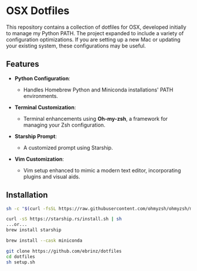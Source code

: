 # OSX Dotfiles

This repository contains a collection of dotfiles for OSX, developed initially to manage my Python PATH. The project expanded to include a variety of configuration optimizations. If you are setting up a new Mac or updating your existing system, these configurations may be useful.


## Features

- **Python Configuration**:
  - Handles Homebrew Python and Miniconda installations' PATH environments.

- **Terminal Customization**:
  - Terminal enhancements using **Oh-my-zsh**, a framework for managing your Zsh configuration.

- **Starship Prompt**:
  - A customized prompt using Starship.

- **Vim Customization**:
  - Vim setup enhanced to mimic a modern text editor, incorporating plugins and visual aids.

## Installation

   ```bash
   sh -c "$(curl -fsSL https://raw.githubusercontent.com/ohmyzsh/ohmyzsh/master/tools/install.sh)"

   curl -sS https://starship.rs/install.sh | sh
   ...or...
   brew install starship

   brew install --cask miniconda
   ```


   ```bash
   git clone https://github.com/ebrinz/dotfiles
   cd dotfiles
   sh setup.sh
   ```
